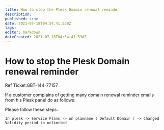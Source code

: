 ```yaml
---
title: How to stop the Plesk Domain renewal reminder
description: 
published: true
date: 2021-07-18T04:54:41.538Z
tags: 
editor: markdown
dateCreated: 2021-07-18T04:54:41.538Z
---
```


# How to stop the Plesk Domain renewal reminder

Ref Ticket:GBT-144-77157

If a customer complains of getting many domain renewal reminder emails from his Plesk panel do as follows:

Please follow these steps:


```
In plesk -> Service Plans -> on planname ( Default Domain ) -> Changed Validity period to unlimited
```

